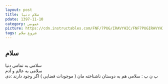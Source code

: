 ```yaml
---
layout: post
title: سلام دنیا
pdate: 1397-11-10
category: عمومی
picture: https://cdn.instructables.com/FNF/7PUG/IRAVYHIC/FNF7PUGIRAVYHIC.SMALL.jpg?auto=webp&width=984
tags: شروع سلام  
---
```


## سلام
 سلامی به تمامی دنیا <br />
 سلامی به عالم و آدم <br />
 پ ن پ : سلامی هم به دوستان ناشناخته مان ( موجودات فضایی ) اگر وجود دارند :دی
 
 <script src="https://gist.github.com/rashid2003/ec3d7fa89a3bc2024c5419eb5b8ab169.js"></script>
